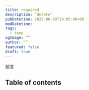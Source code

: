 ```yaml
---
title: required
description: “delete”
pubDatetime: 2025-06-09T20:05:00+08
modDatetime: 
tags:
  - temp
ogImage: “”
author: “”
featured: false
draft: true
---
```

前言

## Table of contents

